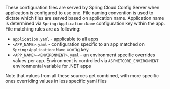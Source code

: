 ﻿These configuration files are served by Spring Cloud Config Server when application is configured to use one. File naming convention is used to dictate which files are served based on application name. Application name is determined via `Spring:Application:Name` configuration key within the app.  
File matching rules are as following:
- `application.yaml` - applicable to all apps
- `<APP_NAME>.yaml` - configuration specific to an app matched on `Spring:Application:Name` config key
- `<APP_NAME>-<ENVIRONMENT>.yaml` - an environment specific overrides values per app. Environment is controlled via `ASPNETCORE_ENVIRONMENT` environmental variable for .NET apps

Note that values from all these sources get combined, with more specific ones overriding values in less specific yaml files